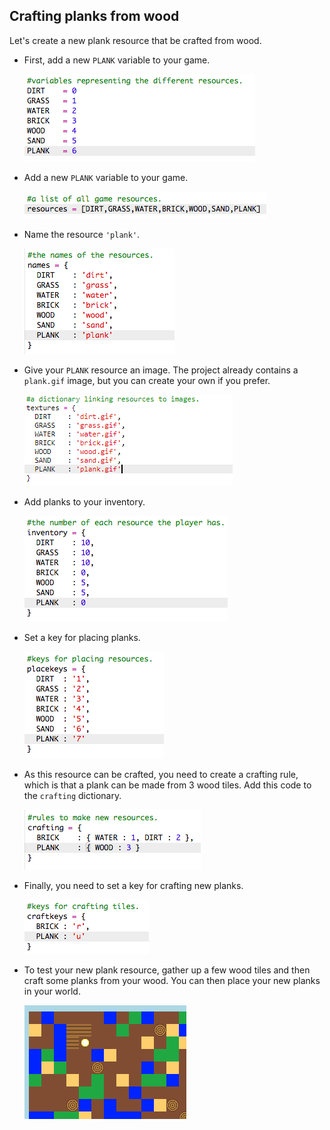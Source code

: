 ## Crafting planks from wood

Let's create a new plank resource that be crafted from wood.

+ First, add a new `PLANK` variable to your game.
    
    ![screenshot](images/craft-plank-const.png)

+ Add a new `PLANK` variable to your game.
    
    ![screenshot](images/craft-plank-resources.png)

+ Name the resource `'plank'`.
    
    ![screenshot](images/craft-plank-names.png)

+ Give your `PLANK` resource an image. The project already contains a `plank.gif` image, but you can create your own if you prefer.
    
    ![screenshot](images/craft-plank-textures.png)

+ Add planks to your inventory.
    
    ![screenshot](images/craft-plank-inventory.png)

+ Set a key for placing planks.
    
    ![screenshot](images/craft-plank-placekeys.png)

+ As this resource can be crafted, you need to create a crafting rule, which is that a plank can be made from 3 wood tiles. Add this code to the `crafting` dictionary.
    
    ![screenshot](images/craft-plank-crafting.png)

+ Finally, you need to set a key for crafting new planks.
    
    ![screenshot](images/craft-plank-craftkeys.png)

+ To test your new plank resource, gather up a few wood tiles and then craft some planks from your wood. You can then place your new planks in your world.
    
    ![screenshot](images/craft-plank-test.png)